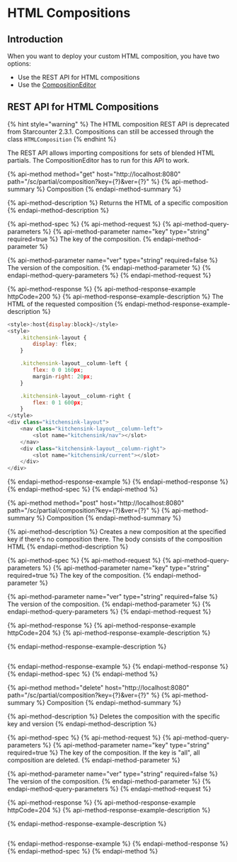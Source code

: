 # HTML Compositions

## Introduction

When you want to deploy your custom HTML composition, you have two options:

* Use the REST API for HTML compositions
* Use the [CompositionEditor](https://github.com/starcounterapps/compositioneditor)

## REST API for HTML Compositions

{% hint style="warning" %}
The HTML composition REST API is deprecated from Starcounter 2.3.1. Compositions can still be accessed through the class `HTMLComposition`
{% endhint %}

The REST API allows importing compositions for sets of blended HTML partials. The CompositionEditor has to run for this API to work.

{% api-method method="get" host="http://localhost:8080" path="/sc/partial/composition?key={?}&ver={?}" %}
{% api-method-summary %}
Composition
{% endapi-method-summary %}

{% api-method-description %}
Returns the HTML of a specific composition
{% endapi-method-description %}

{% api-method-spec %}
{% api-method-request %}
{% api-method-query-parameters %}
{% api-method-parameter name="key" type="string" required=true %}
The key of the composition.
{% endapi-method-parameter %}

{% api-method-parameter name="ver" type="string" required=false %}
The version of the composition.
{% endapi-method-parameter %}
{% endapi-method-query-parameters %}
{% endapi-method-request %}

{% api-method-response %}
{% api-method-response-example httpCode=200 %}
{% api-method-response-example-description %}
The HTML of the requested composition
{% endapi-method-response-example-description %}

```javascript
<style>:host{display:block}</style>
<style>
    .kitchensink-layout {
        display: flex;
    }

    .kitchensink-layout__column-left {
        flex: 0 0 160px;
        margin-right: 20px;
    }

    .kitchensink-layout__column-right {
        flex: 0 1 600px;
    }
</style>
<div class="kitchensink-layout">
    <nav class="kitchensink-layout__column-left">
        <slot name="kitchensink/nav"></slot>
    </nav>
    <div class="kitchensink-layout__column-right">
        <slot name="kitchensink/current"></slot>
    </div>
</div>
```
{% endapi-method-response-example %}
{% endapi-method-response %}
{% endapi-method-spec %}
{% endapi-method %}

{% api-method method="post" host="http://localhost:8080" path="/sc/partial/composition?key={?}&ver={?}" %}
{% api-method-summary %}
Composition
{% endapi-method-summary %}

{% api-method-description %}
Creates a new composition at the specified key if there's no composition there. The body consists of the composition HTML
{% endapi-method-description %}

{% api-method-spec %}
{% api-method-request %}
{% api-method-query-parameters %}
{% api-method-parameter name="key" type="string" required=true %}
The key of the composition.
{% endapi-method-parameter %}

{% api-method-parameter name="ver" type="string" required=false %}
The version of the composition.
{% endapi-method-parameter %}
{% endapi-method-query-parameters %}
{% endapi-method-request %}

{% api-method-response %}
{% api-method-response-example httpCode=204 %}
{% api-method-response-example-description %}

{% endapi-method-response-example-description %}

```javascript

```
{% endapi-method-response-example %}
{% endapi-method-response %}
{% endapi-method-spec %}
{% endapi-method %}

{% api-method method="delete" host="http://localhost:8080" path="/sc/partial/composition?key={?}&ver={?}" %}
{% api-method-summary %}
Composition
{% endapi-method-summary %}

{% api-method-description %}
Deletes the composition with the specific key and version
{% endapi-method-description %}

{% api-method-spec %}
{% api-method-request %}
{% api-method-query-parameters %}
{% api-method-parameter name="key" type="string" required=true %}
The key of the composition. If the key is "all", all composition are deleted.
{% endapi-method-parameter %}

{% api-method-parameter name="ver" type="string" required=false %}
The version of the composition.
{% endapi-method-parameter %}
{% endapi-method-query-parameters %}
{% endapi-method-request %}

{% api-method-response %}
{% api-method-response-example httpCode=204 %}
{% api-method-response-example-description %}

{% endapi-method-response-example-description %}

```javascript

```
{% endapi-method-response-example %}
{% endapi-method-response %}
{% endapi-method-spec %}
{% endapi-method %}

